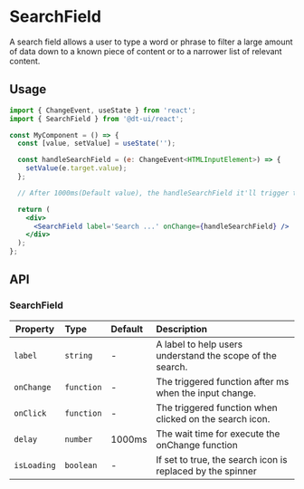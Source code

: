 # SearchField

A search field allows a user to type a word or phrase to filter a large amount of data down to a known piece of content or to a narrower list of relevant content.

## Usage

```jsx
import { ChangeEvent, useState } from 'react';
import { SearchField } from '@dt-ui/react';

const MyComponent = () => {
  const [value, setValue] = useState('');

  const handleSearchField = (e: ChangeEvent<HTMLInputElement>) => {
    setValue(e.target.value);
  };

  // After 1000ms(Default value), the handleSearchField it'll trigger to set the new value. Then you can use it to make a request.

  return (
    <div>
      <SearchField label='Search ...' onChange={handleSearchField} />
    </div>
  );
};
```

## API

### SearchField

| Property    | Type       | Default | Description                                                   |
| ----------- | :--------- | :------ | :------------------------------------------------------------ |
| `label`     | `string`   | -       | A label to help users understand the scope of the search.     |
| `onChange`  | `function` | -       | The triggered function after <delay>ms when the input change. |
| `onClick`   | `function` | -       | The triggered function when clicked on the search icon.       |
| `delay`     | `number`   | 1000ms  | The wait time for execute the onChange function               |
| `isLoading` | `boolean`  | -       | If set to true, the search icon is replaced by the spinner    |
